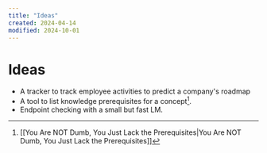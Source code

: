 ```yaml
---
title: "Ideas"
created: 2024-04-14
modified: 2024-10-01
---
```


# Ideas

- A tracker to track employee activities to predict a company's roadmap
- A tool to list knowledge prerequisites for a concept[^1].
- Endpoint checking with a small but fast LM.

[^1]: [[You Are NOT Dumb, You Just Lack the Prerequisites|You Are NOT Dumb, You Just Lack the Prerequisites]]